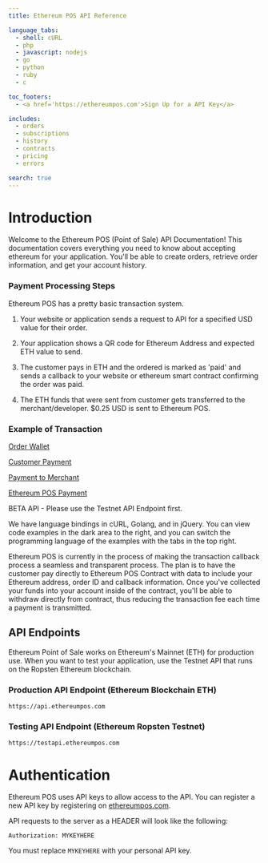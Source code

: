 ```yaml
---
title: Ethereum POS API Reference

language_tabs:
  - shell: cURL
  - php
  - javascript: nodejs
  - go
  - python
  - ruby
  - c

toc_footers:
  - <a href='https://ethereumpos.com'>Sign Up for a API Key</a>

includes:
  - orders
  - subscriptions
  - history
  - contracts
  - pricing
  - errors

search: true
---
```


# Introduction

Welcome to the Ethereum POS (Point of Sale) API Documentation! This documentation covers everything you need to know about accepting ethereum for your application. You'll be able to create orders, retrieve order information, and get your account history.


### Payment Processing Steps
Ethereum POS has a pretty basic transaction system.

1. Your website or application sends a request to API for a specified USD value for their order.

2. Your application shows a QR code for Ethereum Address and expected ETH value to send. 

3. The customer pays in ETH and the ordered is marked as 'paid' and sends a callback to your website or ethereum smart contract confirming the order was paid.

4. The ETH funds that were sent from customer gets transferred to the merchant/developer. $0.25 USD is sent to Ethereum POS.


### Example of Transaction

[Order Wallet](https://ropsten.etherscan.io/address/0xff64a0bd49de1dd49d310faca6e339601982a945)

[Customer Payment](https://ropsten.etherscan.io/tx/0x9b0ef0428bbde40924d728d487ddb41e9ea14a3fc62ab550f747fb1c8717750e)

[Payment to Merchant](https://ropsten.etherscan.io/tx/0xe1e7a1a32c88dfb2869a9856401c3d319322d37872f678d4e57a852c5d116cbd)

[Ethereum POS Payment](https://ropsten.etherscan.io/tx/0x1442c843425950c5a0e31df23da520a8103312314a9c71edaebfcb20081a9bc3)


<aside class="notice">
BETA API - Please use the Testnet API Endpoint first.
</aside>

We have language bindings in cURL, Golang, and in jQuery. You can view code examples in the dark area to the right, and you can switch the programming language of the examples with the tabs in the top right.

Ethereum POS is currently in the process of making the transaction callback process a seamless and transparent process. The plan is to have the customer pay directly to Ethereum POS Contract with data to include your Ethereum address, order ID and callback information. Once you've collected your funds into your account inside of the contract, you'll be able to withdraw directly from contract, thus reducing the transaction fee each time a payment is transmitted.

## API Endpoints
Ethereum Point of Sale works on Ethereum's Mainnet (ETH) for production use. When you want to test your application, use the Testnet API that runs on the Ropsten Ethereum blockchain.

### Production API Endpoint (Ethereum Blockchain ETH)
`https://api.ethereumpos.com`

### Testing API Endpoint (Ethereum Ropsten Testnet)
`https://testapi.ethereumpos.com`

# Authentication

Ethereum POS uses API keys to allow access to the API. You can register a new API key by registering on [ethereumpos.com](https://ethereumpos.com).

API requests to the server as a HEADER will look like the following:

`Authorization: MYKEYHERE`

<aside class="notice">
You must replace <code>MYKEYHERE</code> with your personal API key.
</aside>
